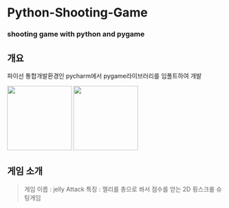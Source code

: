 # Python-Shooting-Game
### shooting game with python and pygame 

## 개요


파이선 통합개발환경인 pycharm에서 pygame라이브러리를 임폴트하여 개발

<img src="https://user-images.githubusercontent.com/83719746/121512306-8988a800-ca24-11eb-98b9-f2664741f20a.png" width=150 >
<img src="https://user-images.githubusercontent.com/83719746/121512508-c05ebe00-ca24-11eb-9680-ca3a093b340d.png" width =150>


## 게임 소개

> 게임 이름 : jelly Attack
> 특징 : 젤리를 총으로 쏴서 점수를 얻는 2D 횡스크롤 슈팅게임
